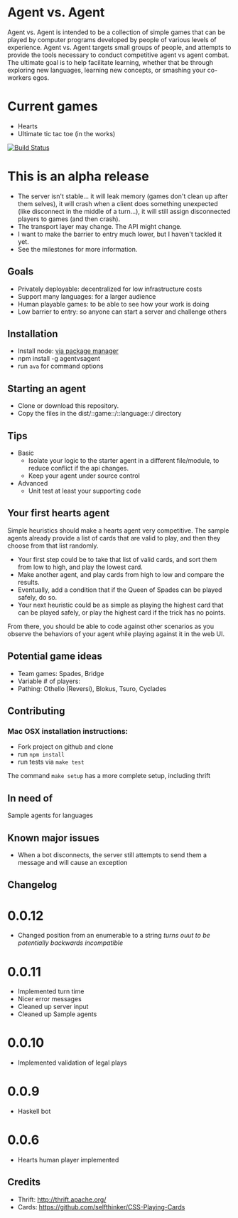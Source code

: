 # Agent vs. Agent

Agent vs. Agent is intended to be a collection of simple games that can be played by computer programs developed by people of various levels of experience. Agent vs. Agent targets small groups of people, and attempts to provide the tools necessary to conduct competitive agent vs agent combat. The ultimate goal is to help facilitate learning, whether that be through exploring new languages, learning new concepts, or smashing your co-workers egos.

# Current games

* Hearts
* Ultimate tic tac toe (in the works)

[![Build Status](https://travis-ci.org/phillc/agentvsagent.png)](https://travis-ci.org/phillc/agentvsagent)

# This is an alpha release

* The server isn't stable... it will leak memory (games don't clean up after them selves), it will crash when a client does something unexpected (like disconnect in the middle of a turn...), it will still assign disconnected players to games (and then crash).
* The transport layer may change. The API might change.
* I want to make the barrier to entry much lower, but I haven't tackled it yet.
* See the milestones for more information.

## Goals

* Privately deployable: decentralized for low infrastructure costs
* Support many languages: for a larger audience
* Human playable games: to be able to see how your work is doing
* Low barrier to entry: so anyone can start a server and challenge others

## Installation

* Install node: [via package manager](https://github.com/joyent/node/wiki/Installing-Node.js-via-package-manager)
* npm install -g agentvsagent
* run `ava` for command options

## Starting an agent

* Clone or download this repository.
* Copy the files in the dist/::game::/::language::/ directory

## Tips

* Basic
  * Isolate your logic to the starter agent in a different file/module, to reduce conflict if the api changes.
  * Keep your agent under source control
* Advanced
  * Unit test at least your supporting code

## Your first hearts agent

Simple heuristics should make a hearts agent very competitive. The sample agents already provide a list of cards that are valid to play, and then they choose from that list randomly.

* Your first step could be to take that list of valid cards, and sort them from low to high, and play the lowest card.
* Make another agent, and play cards from high to low and compare the results.
* Eventually, add a condition that if the Queen of Spades can be played safely, do so.
* Your next heuristic could be as simple as playing the highest card that can be played safely, or play the highest card if the trick has no points.

From there, you should be able to code against other scenarios as you observe the behaviors of your agent while playing against it in the web UI.

## Potential game ideas

* Team games: Spades, Bridge
* Variable # of players:
* Pathing: Othello (Reversi), Blokus, Tsuro, Cyclades

## Contributing

### Mac OSX installation instructions:

* Fork project on github and clone
* run `npm install`
* run tests via `make test`

The command `make setup` has a more complete setup, including thrift

## In need of

Sample agents for languages

## Known major issues

* When a bot disconnects, the server still attempts to send them a message and will cause an exception

## Changelog

# 0.0.12

* Changed position from an enumerable to a string *turns ouut to be potentially backwards incompatible*

# 0.0.11

* Implemented turn time
* Nicer error messages
* Cleaned up server input
* Cleaned up Sample agents

# 0.0.10

* Implemented validation of legal plays

# 0.0.9

* Haskell bot

# 0.0.6

* Hearts human player implemented


## Credits

* Thrift: http://thrift.apache.org/
* Cards: https://github.com/selfthinker/CSS-Playing-Cards
